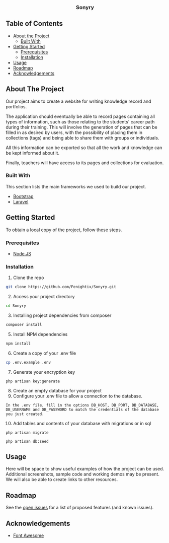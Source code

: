 



<!-- PROJECT LOGO -->
<br />
<p align="center">
  <h3 align="center">Sonyry</h3>
</p>



<!-- TABLE OF CONTENTS -->
## Table of Contents

* [About the Project](#about-the-project)
  * [Built With](#built-with)
* [Getting Started](#getting-started)
  * [Prerequisites](#prerequisites)
  * [Installation](#installation)
* [Usage](#usage)
* [Roadmap](#roadmap)
* [Acknowledgements](#acknowledgements)



<!-- ABOUT THE PROJECT -->
## About The Project

Our project aims to create a website for writing knowledge record and portfolios.

The application should eventually be able to record pages containing all types of information, such as those relating to the students' career path during their training. This will involve the generation of pages that can be filled in as desired by users, with the possibility of placing them in collections (tags) and being able to share them with groups or individuals.

All this information can be exported so that all the work and knowledge can be kept informed about it.

Finally, teachers will have access to its pages and collections for evaluation.


### Built With
This section lists the main frameworks we used to build our project.
* [Bootstrap](https://getbootstrap.com)
* [Laravel](https://laravel.com)



<!-- GETTING STARTED -->
## Getting Started

To obtain a local copy of the project, follow these steps.

### Prerequisites

* [Node.JS](https://nodejs.org/en/)

### Installation

1. Clone the repo
```sh
git clone https://github.com/Fenightix/Sonyry.git
```
2. Access your project directory
```sh
cd Sonyry
```
3. Installing project dependencies from composer
```sh
composer install
```
5. Install NPM dependencies
```sh
npm install
```
6. Create a copy of your .env file
```sh
cp .env.example .env
```
7. Generate your encryption key
```laravel
php artisan key:generate
```
8. Create an empty database for your project
9. Configure your .env file to allow a connection to the database.
```
In the .env file, fill in the options DB_HOST, DB_PORT, DB_DATABASE, DB_USERNAME and DB_PASSWORD to match the credentials of the database you just created.
```
10. Add tables and contents of your database with migrations or in sql
```laravel
php artisan migrate
```
```laravel
php artisan db:seed
```



<!-- USAGE EXAMPLES -->
## Usage

Here will be space to show useful examples of how the project can be used. Additional screenshots, sample code and working demos may be present. We will also be able to create links to other resources.



<!-- ROADMAP -->
## Roadmap

See the [open issues](https://app.gitkraken.com/glo/board/XxV90j7jvAARX2qH) for a list of proposed features (and known issues).



<!-- ACKNOWLEDGEMENTS -->
## Acknowledgements
* [Font Awesome](https://fontawesome.com)



<!-- MARKDOWN LINKS & IMAGES -->
<!-- https://www.markdownguide.org/basic-syntax/#reference-style-links -->
[product-screenshot]: images/screenshot.png
